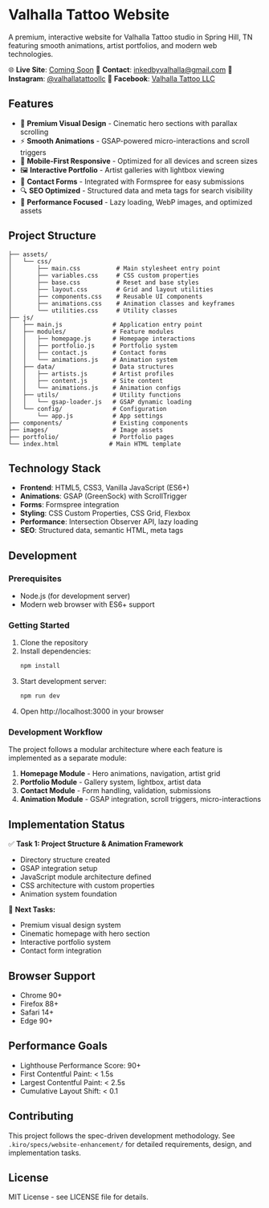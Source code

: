 # Valhalla Tattoo Website

A premium, interactive website for Valhalla Tattoo studio in Spring Hill, TN featuring smooth animations, artist portfolios, and modern web technologies.

🌐 **Live Site**: [Coming Soon](https://valhallatattoo.com) <!-- Replace with actual URL when site is deployed -->
📧 **Contact**: inkedbyvalhalla@gmail.com
📱 **Instagram**: [@valhallatattoollc](https://www.instagram.com/valhallatattoollc/)
📘 **Facebook**: [Valhalla Tattoo LLC](https://www.facebook.com/Valhallatattoollc)

## Features

- 🎨 **Premium Visual Design** - Cinematic hero sections with parallax scrolling
- ⚡ **Smooth Animations** - GSAP-powered micro-interactions and scroll triggers
- 📱 **Mobile-First Responsive** - Optimized for all devices and screen sizes
- 🖼️ **Interactive Portfolio** - Artist galleries with lightbox viewing
- 📧 **Contact Forms** - Integrated with Formspree for easy submissions
- 🔍 **SEO Optimized** - Structured data and meta tags for search visibility
- 🚀 **Performance Focused** - Lazy loading, WebP images, and optimized assets

## Project Structure

```
├── assets/
│   └── css/
│       ├── main.css          # Main stylesheet entry point
│       ├── variables.css     # CSS custom properties
│       ├── base.css          # Reset and base styles
│       ├── layout.css        # Grid and layout utilities
│       ├── components.css    # Reusable UI components
│       ├── animations.css    # Animation classes and keyframes
│       └── utilities.css     # Utility classes
├── js/
│   ├── main.js              # Application entry point
│   ├── modules/             # Feature modules
│   │   ├── homepage.js      # Homepage interactions
│   │   ├── portfolio.js     # Portfolio system
│   │   ├── contact.js       # Contact forms
│   │   └── animations.js    # Animation system
│   ├── data/                # Data structures
│   │   ├── artists.js       # Artist profiles
│   │   ├── content.js       # Site content
│   │   └── animations.js    # Animation configs
│   ├── utils/               # Utility functions
│   │   └── gsap-loader.js   # GSAP dynamic loading
│   └── config/              # Configuration
│       └── app.js           # App settings
├── components/              # Existing components
├── images/                  # Image assets
├── portfolio/               # Portfolio pages
└── index.html              # Main HTML template
```

## Technology Stack

- **Frontend**: HTML5, CSS3, Vanilla JavaScript (ES6+)
- **Animations**: GSAP (GreenSock) with ScrollTrigger
- **Forms**: Formspree integration
- **Styling**: CSS Custom Properties, CSS Grid, Flexbox
- **Performance**: Intersection Observer API, lazy loading
- **SEO**: Structured data, semantic HTML, meta tags

## Development

### Prerequisites

- Node.js (for development server)
- Modern web browser with ES6+ support

### Getting Started

1. Clone the repository
2. Install dependencies:
   ```bash
   npm install
   ```
3. Start development server:
   ```bash
   npm run dev
   ```
4. Open http://localhost:3000 in your browser

### Development Workflow

The project follows a modular architecture where each feature is implemented as a separate module:

1. **Homepage Module** - Hero animations, navigation, artist grid
2. **Portfolio Module** - Gallery system, lightbox, artist data
3. **Contact Module** - Form handling, validation, submissions
4. **Animation Module** - GSAP integration, scroll triggers, micro-interactions

## Implementation Status

✅ **Task 1: Project Structure & Animation Framework**
- Directory structure created
- GSAP integration setup
- JavaScript module architecture defined
- CSS architecture with custom properties
- Animation system foundation

🔄 **Next Tasks:**
- Premium visual design system
- Cinematic homepage with hero section
- Interactive portfolio system
- Contact form integration

## Browser Support

- Chrome 90+
- Firefox 88+
- Safari 14+
- Edge 90+

## Performance Goals

- Lighthouse Performance Score: 90+
- First Contentful Paint: < 1.5s
- Largest Contentful Paint: < 2.5s
- Cumulative Layout Shift: < 0.1

## Contributing

This project follows the spec-driven development methodology. See `.kiro/specs/website-enhancement/` for detailed requirements, design, and implementation tasks.

## License

MIT License - see LICENSE file for details.